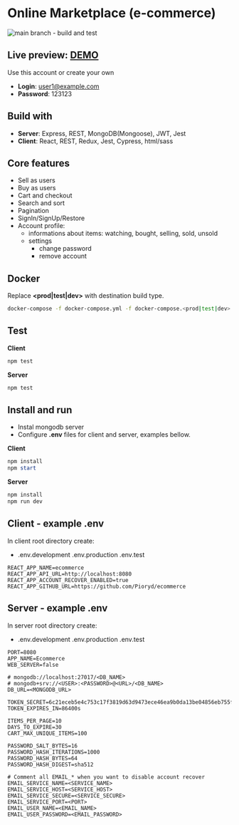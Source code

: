 # Online Marketplace (e-commerce)

![main branch - build and test](https://github.com/Pioryd/ecommerce-marketplace/actions/workflows/docker-publish.yml/badge.svg?branch=main)

## Live preview: [DEMO](http://ec2-3-142-143-221.us-east-2.compute.amazonaws.com/ecommerce-marketplace)

Use this account or create your own

- **Login**: user1@example.com
- **Password**: 123123

## Build with

- **Server**: Express, REST, MongoDB(Mongoose), JWT, Jest
- **Client**: React, REST, Redux, Jest, Cypress, html/sass

## Core features

- Sell as users
- Buy as users
- Cart and checkout
- Search and sort
- Pagination
- SignIn/SignUp/Restore
- Account profile:
  - informations about items: watching, bought, selling, sold, unsold
  - settings
    - change password
    - remove account

## Docker

Replace **<prod|test|dev>** with destination build type.

```bash
docker-compose -f docker-compose.yml -f docker-compose.<prod|test|dev>.yml up -d
```

## Test

**Client**
```powershell
npm test
```

**Server**
```powershell
npm test
```

## Install and run

- Instal mongodb server
- Configure **.env** files for client and server, examples bellow.

**Client**
```powershell
npm install
npm start
```

**Server**
```powershell
npm install
npm run dev
```

## Client - example .env

In client root directory create:

- .env.development .env.production .env.test

```environment
REACT_APP_NAME=ecommerce
REACT_APP_API_URL=http://localhost:8080
REACT_APP_ACCOUNT_RECOVER_ENABLED=true
REACT_APP_GITHUB_URL=https://github.com/Pioryd/ecommerce
```

## Server - example .env

In server root directory create:

- .env.development .env.production .env.test

```environment
PORT=8080
APP_NAME=Ecommerce
WEB_SERVER=false

# mongodb://localhost:27017/<DB_NAME>
# mongodb+srv://<USER>:<PASSWORD>@<URL>/<DB_NAME>
DB_URL=<MONGODB_URL>

TOKEN_SECRET=6c21eceb5e4c753c17f3819d63d9473ece46ea9b0da13be04856eb755f6ebdcdfd8a2e8a79dcd9dcb0aa5705fb02e3eff9378cb74798031d5a528e16e6d781a6
TOKEN_EXPIRES_IN=86400s

ITEMS_PER_PAGE=10
DAYS_TO_EXPIRE=30
CART_MAX_UNIQUE_ITEMS=100

PASSWORD_SALT_BYTES=16
PASSWORD_HASH_ITERATIONS=1000
PASSWORD_HASH_BYTES=64
PASSWORD_HASH_DIGEST=sha512

# Comment all EMAIL_* when you want to disable account recover
EMAIL_SERVICE_NAME=<SERVICE_NAME>
EMAIL_SERVICE_HOST=<SERVICE_HOST>
EMAIL_SERVICE_SECURE=<SERVICE_SECURE>
EMAIL_SERVICE_PORT=<PORT>
EMAIL_USER_NAME=<EMAIL_NAME>
EMAIL_USER_PASSWORD=<EMAIL_PASSWORD>
```
